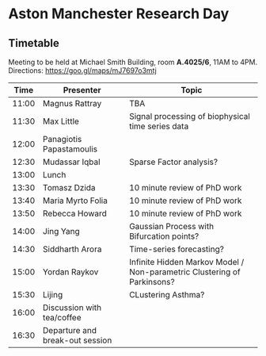 # Aston Manchester Research Day

## Timetable
Meeting to be held at Michael Smith Building, room **A.4025/6**, 11AM to 4PM.
Directions: https://goo.gl/maps/mJ7697o3mtj


|Time | Presenter | Topic |
|------------- | -------------|------------|
|11:00| Magnus Rattray| TBA  |
|11:30| Max Little | Signal processing of biophysical time series data |
|12:00 | Panagiotis Papastamoulis | |
|12:30 | Mudassar Iqbal	 | Sparse Factor analysis?  |
|13:00 | Lunch | |
|13:30 | Tomasz Dzida | 10 minute review of PhD work |
|13:40 | Maria Myrto Folia | 10 minute review of PhD work |
|13:50 | Rebecca Howard | 10 minute review of PhD work |
|14:00 | Jing Yang | Gaussian Process with Bifurcation points? |
|14:30 | Siddharth Arora | Time-series forecasting? |
|15:00 | Yordan Raykov	 | Infinite Hidden Markov Model / Non-parametric Clustering of Parkinsons? |
|15:30 | Lijing | CLustering Asthma? |
|16:00 | Discussion with tea/coffee |  |
|16:30 | Departure and break-out session |  |



